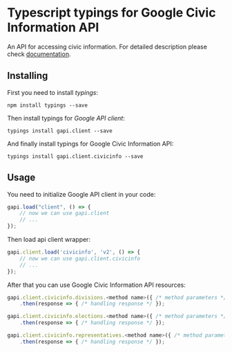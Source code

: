 # Typescript typings for Google Civic Information API
An API for accessing civic information.
For detailed description please check [documentation](https://developers.google.com/civic-information).

## Installing

First you need to install *typings*:
```
npm install typings --save 
```

Then install typings for *Google API client*:
```
typings install gapi.client --save 
```

And finally install typings for Google Civic Information API:
```
typings install gapi.client.civicinfo --save 
```

## Usage

You need to initialize Google API client in your code:
```typescript
gapi.load("client", () => { 
    // now we can use gapi.client
    // ... 
});
```

Then load api client wrapper:
```typescript
gapi.client.load('civicinfo', 'v2', () => {
    // now we can use gapi.client.civicinfo
    // ... 
});
```



After that you can use Google Civic Information API resources:

```typescript
gapi.client.civicinfo.divisions.<method name>({ /* method parameters */ })
    .then(response => { /* handling response */ });

gapi.client.civicinfo.elections.<method name>({ /* method parameters */ })
    .then(response => { /* handling response */ });

gapi.client.civicinfo.representatives.<method name>({ /* method parameters */ })
    .then(response => { /* handling response */ });
```